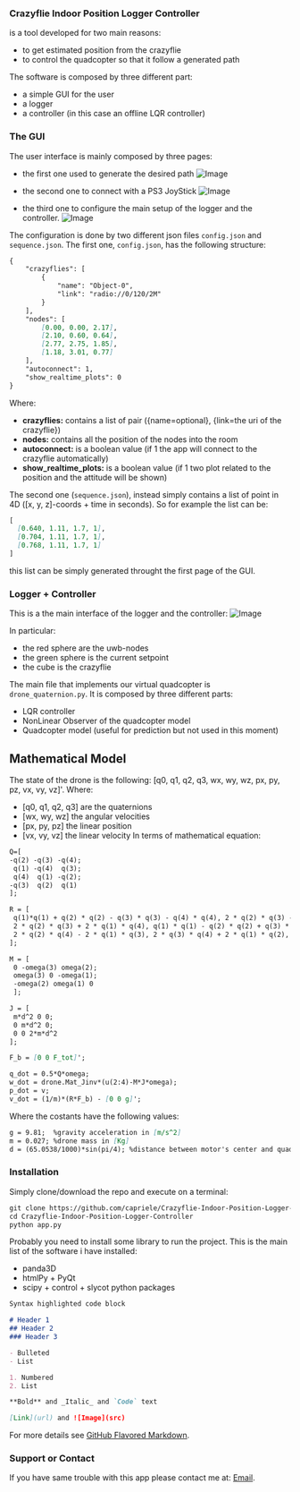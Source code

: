 ### Crazyflie Indoor Position Logger Controller
is a tool developed for two main reasons:
- to get estimated position from the crazyflie
- to control the quadcopter so that it follow a generated path

The software is composed by three different part:
- a simple GUI for the user
- a logger
- a controller (in this case an offline LQR controller)

### The GUI
The user interface is mainly composed by three pages:
- the first one used to generate the desired path
![Image](images/image1.png)

- the second one to connect with a PS3 JoyStick
![Image](images/image2.png)

- the third one to configure the main setup of the logger and the controller.
![Image](images/image3.png)

The configuration is done by two different json files `config.json` and `sequence.json`. The first one, `config.json`, has the following structure:
```markdown
{
	"crazyflies": [
		{
			"name": "Object-0",
			"link": "radio://0/120/2M"
		}
	],
	"nodes": [
		[0.00, 0.00, 2.17],
		[2.10, 0.60, 0.64],
		[2.77, 2.75, 1.85],
		[1.18, 3.01, 0.77]
	],
	"autoconnect": 1,
	"show_realtime_plots": 0
}
```
Where:
- **crazyflies:** contains a list of pair ({name=optional}, {link=the uri of the crazyflie}) 
- **nodes:** contains all the position of the nodes into the room
- **autoconnect:** is a boolean value (if 1 the app will connect to the crazyflie automatically)
- **show_realtime_plots:** is a boolean value (if 1 two plot related to the position and the attitude will be shown)

The second one (`sequence.json`), instead simply contains a list of point in 4D ([x, y, z]-coords + time in seconds). So for example the list can be:
```markdown
[
  [0.640, 1.11, 1.7, 1],
  [0.704, 1.11, 1.7, 1],
  [0.768, 1.11, 1.7, 1]
]
```
this list can be simply generated throught the first page of the GUI.

### Logger + Controller
This is a the main interface of the logger and the controller:
![Image](images/image4.png)

In particular:
- the red sphere are the uwb-nodes
- the green sphere is the current setpoint
- the cube is the crazyflie

The main file that implements our virtual quadcopter is `drone_quaternion.py`. It is composed by three different parts:
- LQR controller
- NonLinear Observer of the quadcopter model
- Quadcopter model (useful for prediction but not used in this moment)

## Mathematical Model
The state of the drone is the following: [q0, q1, q2, q3, wx, wy, wz, px, py, pz, vx, vy, vz]'.
Where:
- [q0, q1, q2, q3] are the quaternions
- [wx, wy, wz] the angular velocities
- [px, py, pz] the linear position
- [vx, vy, vz] the linear velocity
In terms of mathematical equation:
```markdown
Q=[
-q(2) -q(3) -q(4);
 q(1) -q(4)  q(3);
 q(4)  q(1) -q(2);
-q(3)  q(2)  q(1)
];

R = [
 q(1)*q(1) + q(2) * q(2) - q(3) * q(3) - q(4) * q(4), 2 * q(2) * q(3) - 2 * q(1) * q(4), 2 * q(2) * q(4) + 2 * q(1) * q(3);
 2 * q(2) * q(3) + 2 * q(1) * q(4), q(1) * q(1) - q(2) * q(2) + q(3) * q(3) - q(4) * q(4), 2 * q(3) * q(4) - 2 * q(1) * q(2);
 2 * q(2) * q(4) - 2 * q(1) * q(3), 2 * q(3) * q(4) + 2 * q(1) * q(2), q(1) * q(1) - q(2) * q(2) - q(3) * q(3) + q(4) * q(4);
];

M = [
 0 -omega(3) omega(2); 
 omega(3) 0 -omega(1); 
 -omega(2) omega(1) 0
 ];

J = [
 m*d^2 0 0;
 0 m*d^2 0;
 0 0 2*m*d^2
];

F_b = [0 0 F_tot]';

q_dot = 0.5*Q*omega; 
w_dot = drone.Mat_Jinv*(u(2:4)-M*J*omega);
p_dot = v;
v_dot = (1/m)*(R*F_b) - [0 0 g]';
```
Where the costants have the following values:
```markdown
g = 9.81;  %gravity acceleration in [m/s^2]
m = 0.027; %drone mass in [Kg]
d = (65.0538/1000)*sin(pi/4); %distance between motor's center and quadcopter's center in [m]
```

### Installation

Simply clone/download the repo and execute on a terminal:
```markdown
git clone https://github.com/capriele/Crazyflie-Indoor-Position-Logger-Controller.git
cd Crazyflie-Indoor-Position-Logger-Controller
python app.py
```
Probably you need to install some library to run the project. This is the main list of the software i have installed:
- panda3D
- htmlPy + PyQt
- scipy + control + slycot python packages

```markdown
Syntax highlighted code block

# Header 1
## Header 2
### Header 3

- Bulleted
- List

1. Numbered
2. List

**Bold** and _Italic_ and `Code` text

[Link](url) and ![Image](src)
```

For more details see [GitHub Flavored Markdown](https://guides.github.com/features/mastering-markdown/).

### Support or Contact

If you have same trouble with this app please contact me at: [Email](petrucci.alberto@gmail.com).


